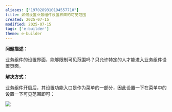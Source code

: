 ```yaml
---
aliases: ["1970289310194557710"]
title: 如何设置业务组件设置界面的可见范围
created: 2025-07-15
modified: 2025-07-15
tags: ['e-builder']
theme: e-builder
---
```


**问题描述：**

业务组件的设置界面，能够限制可见范围吗？只允许特定的人才能进入业务组件设置页面。

**解决方式：**

业务组件开启后，其设置功能入口是作为菜单的一部分，因此设置一下在菜单中的设置一下可见范围即可：

![](311ffc50acf963339e0f8a64eb073cdb.jpg)